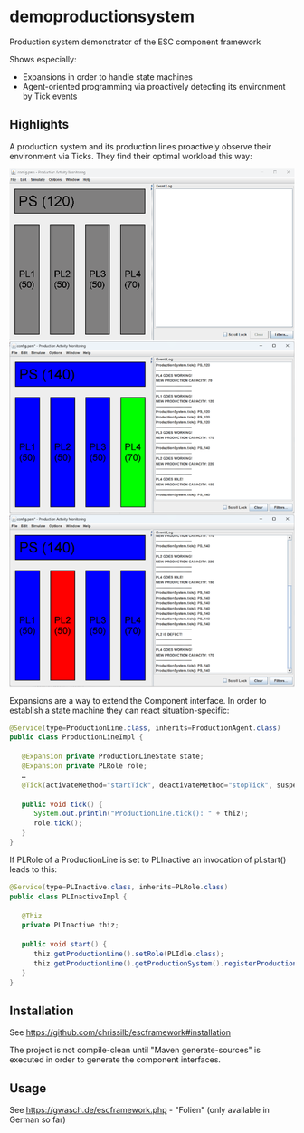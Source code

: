 # demoproductionsystem

Production system demonstrator of the ESC component framework

Shows especially:
* Expansions in order to handle state machines
* Agent-oriented programming via proactively detecting its environment by Tick events


## Highlights
A production system and its production lines proactively observe their environment via Ticks. They find their optimal workload this way:

<img src="pics/productionsystem1.gif" width="600" />

<img src="pics/productionsystem2.png" width="600" />

<img src="pics/productionsystem3.png" width="600" />

Expansions are a way to extend the Component interface. In order to establish a state machine they can react situation-specific:

```Java
@Service(type=ProductionLine.class, inherits=ProductionAgent.class)
public class ProductionLineImpl {

   @Expansion private ProductionLineState state;
   @Expansion private PLRole role;
   …
   @Tick(activateMethod="startTick", deactivateMethod="stopTick", suspendMethod="suspendTick", resumeMethod="resumeTick")

   public void tick() {
      System.out.println("ProductionLine.tick(): " + thiz);
      role.tick();
   }
}
```

If PLRole of a ProductionLine is set to PLInactive an invocation of pl.start() leads to this:

```Java
@Service(type=PLInactive.class, inherits=PLRole.class)
public class PLInactiveImpl { 

   @Thiz
   private PLInactive thiz;

   public void start() {
      thiz.getProductionLine().setRole(PLIdle.class);
      thiz.getProductionLine().getProductionSystem().registerProductionLine(thiz.getProductionLine());
   }
}
```

## Installation
See https://github.com/chrissilb/escframework#installation

The project is not compile-clean until "Maven generate-sources" is executed in order to generate the component interfaces.


## Usage
See https://gwasch.de/escframework.php - "Folien" (only available in German so far)

